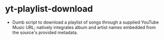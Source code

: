 # yt-playlist-download
 * Dumb script to download a playlist of songs through a supplied YouTube Music URL; natively integrates album and artist names embedded from the source's provided metadata.
